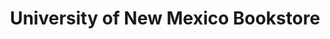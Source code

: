 ---
title: "University of New Mexico Bookstore"
url: /albuquerque/university-of-new-mexico-bookstore/
shop: Bücher
---